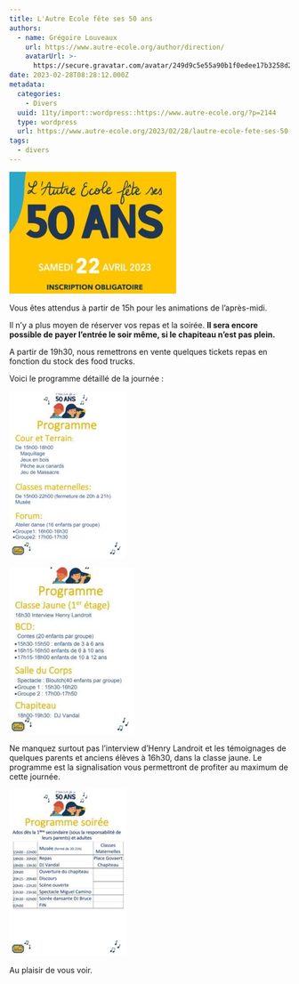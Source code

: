 ```yaml
---
title: L'Autre Ecole fête ses 50 ans
authors:
  - name: Grégoire Louveaux
    url: https://www.autre-ecole.org/author/direction/
    avatarUrl: >-
      https://secure.gravatar.com/avatar/249d9c5e55a90b1f0edee17b3258d222?s=96&d=mm&r=g
date: 2023-02-28T08:28:12.000Z
metadata:
  categories:
    - Divers
  uuid: 11ty/import::wordpress::https://www.autre-ecole.org/?p=2144
  type: wordpress
  url: https://www.autre-ecole.org/2023/02/28/lautre-ecole-fete-ses-50-ans/
tags:
  - divers
---
```

[![](Capture-decran-2023-02-28-1003-zfegFJOrjbuB.jpg)](https://www.autre-ecole.org/wp-content/uploads/2023/02/Capture-decran-2023-02-28-100350.jpg)

Vous êtes attendus à partir de 15h pour les animations de l’après-midi.

Il n’y a plus moyen de réserver vos repas et la soirée. **Il sera encore possible de payer l’entrée le soir même, si le chapiteau n’est pas plein.**

A partir de 19h30, nous remettrons en vente quelques tickets repas en fonction du stock des food trucks.

Voici le programme détaillé de la journée :

[![](Programme-50-1-1-210x300-XrKJybmeC8pl.jpg)](https://www.autre-ecole.org/wp-content/uploads/2023/04/Programme-50-1-1.jpg)

[![](Programme-50-2-edited-225x300-IZXn2a54B3hN.jpg)](https://www.autre-ecole.org/wp-content/uploads/2023/04/Programme-50-2.jpg)

Ne manquez surtout pas l’interview d’Henry Landroit et les témoignages de quelques parents et anciens élèves à 16h30, dans la classe jaune. Le programme est la signalisation vous permettront de profiter au maximum de cette journée.

[![](Programme-50-4-1-210x300-9iRStFdmCCf2.jpg)](https://www.autre-ecole.org/wp-content/uploads/2023/04/Programme-50-4-1.jpg)

Au plaisir de vous voir.